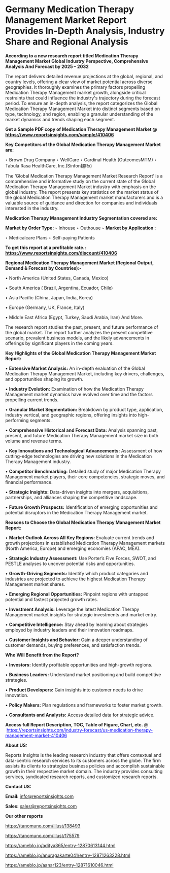 # Germany Medication Therapy Management Market Report Provides In-Depth Analysis, Industry Share and Regional Analysis

<strong>According to a new research report titled Medication Therapy Management Market Global Industry Perspective, Comprehensive Analysis And Forecast by 2025 – 2032</strong>

The report delivers detailed revenue projections at the global, regional, and country levels, offering a clear view of market potential across diverse geographies. It thoroughly examines the primary factors propelling Medication Therapy Management market growth, alongside critical restraints that could influence the industry's trajectory during the forecast period. To ensure an in-depth analysis, the report categorizes the Global Medication Therapy Management Market into distinct segments based on type, technology, and region, enabling a granular understanding of the market dynamics and trends shaping each segment.

<strong>Get a Sample PDF copy of Medication Therapy Management Market </strong><strong>@<a href=https://www.reportsinsights.com/sample/410406 style=color:#0000ff;> https://www.reportsinsights.com/sample/410406</a></strong></font>

<strong>Key Competitors of the Global Medication Therapy Management Market are:</strong>

‣ Brown Drug Company
‣ WellCare
‣ Cardinal Health (OutcomesMTM)
‣ Tabula Rasa HealthCare, Inc.(Sinfon韆Rx)

The ‘Global Medication Therapy Management Market Research Report’ is a comprehensive and informative study on the current state of the Global Medication Therapy Management Market industry with emphasis on the global industry. The report presents key statistics on the market status of the global Medication Therapy Management market manufacturers and is a valuable source of guidance and direction for companies and individuals interested in the industry.

<strong>Medication Therapy Management Industry Segmentation covered are:</strong>

<strong>Market by Order Type: </strong>
‣ Inhouse
‣ Outhouse
‣ 
<strong>Market by Application :</strong>

‣ Medicalcare Plans
‣ Self-paying Patients

<strong>To get this report at a profitable rate.: <a href=https://www.reportsinsights.com/discount/410406 style=color:#0000ff;>https://www.reportsinsights.com/discount/410406</a></strong></font>

<strong>Regional Medication Therapy Management Market (Regional Output, Demand &amp; Forecast by Countries):-</strong>

• North America (United States, Canada, Mexico)

• South America ( Brazil, Argentina, Ecuador, Chile)

• Asia Pacific (China, Japan, India, Korea)

• Europe (Germany, UK, France, Italy)

• Middle East Africa (Egypt, Turkey, Saudi Arabia, Iran) And More.

The research report studies the past, present, and future performance of the global market. The report further analyzes the present competitive scenario, prevalent business models, and the likely advancements in offerings by significant players in the coming years.

<strong>Key Highlights of the Global Medication Therapy Management Market Report:</strong>

• <strong>Extensive Market Analysis:</strong> An in-depth evaluation of the Global Medication Therapy Management Market, including key drivers, challenges, and opportunities shaping its growth.

• <strong>Industry Evolution:</strong> Examination of how the Medication Therapy Management market dynamics have evolved over time and the factors propelling current trends.

• <strong>Granular Market Segmentation:</strong> Breakdown by product type, application, industry vertical, and geographic regions, offering insights into high-performing segments.

• <strong>Comprehensive Historical and Forecast Data:</strong> Analysis spanning past, present, and future Medication Therapy Management market size in both volume and revenue terms.

• <strong>Key Innovations and Technological Advancements:</strong> Assessment of how cutting-edge technologies are driving new solutions in the Medication Therapy Management industry.

• <strong>Competitor Benchmarking:</strong> Detailed study of major Medication Therapy Management market players, their core competencies, strategic moves, and financial performance.

• <strong>Strategic Insights:</strong> Data-driven insights into mergers, acquisitions, partnerships, and alliances shaping the competitive landscape.

• <strong>Future Growth Prospects:</strong> Identification of emerging opportunities and potential disruptors in the Medication Therapy Management market.

<strong>Reasons to Choose the Global Medication Therapy Management Market Report:</strong>

• <strong>Market Outlook Across All Key Regions:</strong> Evaluate current trends and growth projections in established Medication Therapy Management markets (North America, Europe) and emerging economies (APAC, MEA).

• <strong>Strategic Industry Assessment:</strong> Use Porter’s Five Forces, SWOT, and PESTLE analyses to uncover potential risks and opportunities.

• <strong>Growth-Driving Segments:</strong> Identify which product categories and industries are projected to achieve the highest Medication Therapy Management market shares.

• <strong>Emerging Regional Opportunities:</strong> Pinpoint regions with untapped potential and fastest projected growth rates.

• <strong>Investment Analysis:</strong> Leverage the latest Medication Therapy Management market insights for strategic investments and market entry.

• <strong>Competitive Intelligence:</strong> Stay ahead by learning about strategies employed by industry leaders and their innovation roadmaps.

• <strong>Customer Insights and Behavior:</strong> Gain a deeper understanding of customer demands, buying preferences, and satisfaction trends.

<strong>Who Will Benefit from the Report?</strong>

• <strong>Investors:</strong> Identify profitable opportunities and high-growth regions.

• <strong>Business Leaders:</strong> Understand market positioning and build competitive strategies.

• <strong>Product Developers:</strong> Gain insights into customer needs to drive innovation.

• <strong>Policy Makers:</strong> Plan regulations and frameworks to foster market growth.

• <strong>Consultants and Analysts:</strong> Access detailed data for strategic advice.
</ul>
<strong>Access full Report Description, TOC, Table of Figure, Chart, etc. </strong>@  <a href=https://reportsinsights.com/industry-forecast/us-medication-therapy-management-market-410406 style=color:#0000ff;>https://reportsinsights.com/industry-forecast/us-medication-therapy-management-market-410406</a></font>

<strong><strong>About US</strong>:</strong>

Reports Insights is the leading research industry that offers contextual and data-centric research services to its customers across the globe. The firm assists its clients to strategize business policies and accomplish sustainable growth in their respective market domain. The industry provides consulting services, syndicated research reports, and customized research reports.

<strong>Contact US:</strong>

<p class=""""><b>Email:</b> <a href=mailto:info@reportsinsights.com>info@reportsinsights.com</a></p>
<p class=""""><b>Sales:</b> <a href=mailto:sales@reportsinsights.com>sales@reportsinsights.com</a></p>

<strong>Our other reports</strong>

<a href=https://tanomuno.com/illust/138493>https://tanomuno.com/illust/138493</a>

<a href=https://tanomuno.com/illust/175579>https://tanomuno.com/illust/175579</a>

<a href=https://ameblo.jp/aditya365/entry-12870613144.html>https://ameblo.jp/aditya365/entry-12870613144.html</a>

<a href=https://ameblo.jp/anuragakarte041/entry-12871263228.html>https://ameblo.jp/anuragakarte041/entry-12871263228.html</a>

<a href=https://ameblo.jp/aanar123/entry-12871610046.html>https://ameblo.jp/aanar123/entry-12871610046.html</a>
